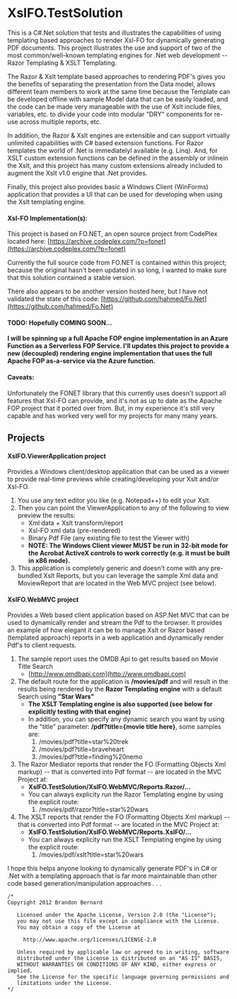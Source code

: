 # XslFO.TestSolution
This is a C#.Net solution that tests and illustrates the capabilities of using templating based approaches to render Xsl-FO for dynamically generating PDF documents. This project illustrates the use and support of two of the most common/well-known templating engines for .Net web development -- Razor Templating & XSLT Templating. 

The Razor & Xslt template based approaches to rendering PDF's gives you the benefits of separating the presentation from the Data model, allows different team members to work at the same time because the Template can be developed offline with sample Model data that can be easily loaded, and the code can be made very manageable with the use of Xslt include files, variables, etc. to divide your code into modular "DRY" components for re-use across multiple reports, etc.

In addition, the Razor & Xslt engines are extensible and can support virtually unlimited capabilities with C# based extension functions. For Razor templates the world of .Net is immediatelyl available (e.g. Linq).  And, for XSLT custom extension functions can be defined in the assembly or inlinein the Xslt, and this project has many custom extensions already included to augment the Xslt v1.0 engine that .Net provides.

Finally, this project also provides basic a Windows Client (WinForms) application that provides a UI that can be used for developing when using the Xslt templating engine.

#### Xsl-FO Implementation(s):
This project is based on FO.NET, an open source project from CodePlex located here:
[https://archive.codeplex.com/?p=fonet](https://archive.codeplex.com/?p=fonet)

Currently the full source code from FO.NET is contained within this project; because the original hasn't been updated in so long, I wanted to make sure that this solution contained a stable version.

There also appears to be another version hosted here, but I have not validated the state of this code:
[https://github.com/hahmed/Fo.Net](https://github.com/hahmed/Fo.Net)

#### TODO: Hopefully COMING SOON... 
**I will be spinning up a full Apache FOP engine implementation in an Azure Function as a Serverless FOP Service. I'll updates this project to provide a new (decoupled) rendering engine implementation that uses the full Apache FOP as-a-service via the Azure function.**  

#### Caveats:
Unfortunately the FONET library that this currently uses doesn't support all features that Xsl-FO can provide, and it's not as up to date as the Apache FOP project that it ported over from.  But, in my experience it's still very capable and has worked very well for my projects for many many years.

## Projects
#### XslFO.ViewerApplication project
Provides a Windows client/desktop application that can be used as a viewer to provide real-time previews while creating/developing your Xslt and/or Xsl-FO.
1. You use any text editor you like (e.g. Notepad++) to edit your Xslt.
2. Then you can point the ViewerApplication to any of the following to view preview the results:
	* Xml data + Xslt transform/report
	* Xsl-FO xml data (pre-rendered)
	* Binary Pdf File (any existing file to test the Viewer with)
	* **NOTE: The Windows Client viewer MUST be run in 32-bit mode for the Acrobat ActiveX controls to work correctly (e.g. it must be built in x86 mode).**
3. This application is completely generic and doesn't come with any pre-bundled Xslt Reports, but you can leverage the sample Xml data and MoviewReport that are located in the Web MVC project (see below).

#### XslFO.WebMVC project
Provides a Web based client application based on ASP.Net MVC that can be used to dynamically render and stream the Pdf to the browser.  It provides an example of how elegant it can be to manage Xslt or Razor based (templated approach) reports in a web application and dynamically render Pdf's to client requests.
1. The sample report uses the OMDB Api to get results based on Movie Title Search
	* [http://www.omdbapi.com](http://www.omdbapi.com)
3. The default route for the application is **/movies/pdf** and will result in the results being rendered by the **Razor Templating engine** with a default Search using **"Star Wars"**
    * **The XSLT Templating engine is also supported (see below for explicitly testing with that engine)** 
	* In addition, you can specify any dynamic search you want by using the "title" parameter: **/pdf?title={movie title here}**, some samples are:
		1. /movies/pdf?title=star%20trek 
		2. /movies/pdf?title=braveheart
		3. /movies/pdf?title=finding%20nemo
3. The Razor Mediator reports that render the FO (Formatting Objects Xml markup) -- that is converted into Pdf format -- are located in the MVC Project at:
	* **XslFO.TestSolution/XslFO.WebMVC/Reports.Razor/...**
	* You can always explicity run the Razor Templating engine by using the explicit route:
	    1. /movies/pdf/razor?title=star%20wars
4. The XSLT reports that render the FO  (Formatting Objects Xml markup) -- that is converted into Pdf format -- are located in the MVC Project at:
	* **XslFO.TestSolution/XslFO.WebMVC/Reports.XslFO/...**
	* You can always explicity run the XSLT Templating engine by using the explicit route:
	    1. /movies/pdf/xslt?title=star%20wars

I hope this helps anyone looking to dynamically generate PDF's in C# or .Net with a templating approach that is far more maintainable than other code based generation/manipulation approaches . . .  

```
/*
Copyright 2012 Brandon Bernard

   Licensed under the Apache License, Version 2.0 (the "License");
   you may not use this file except in compliance with the License.
   You may obtain a copy of the License at

	 http://www.apache.org/licenses/LICENSE-2.0

   Unless required by applicable law or agreed to in writing, software
   distributed under the License is distributed on an "AS IS" BASIS,
   WITHOUT WARRANTIES OR CONDITIONS OF ANY KIND, either express or implied.
   See the License for the specific language governing permissions and
   limitations under the License.
*/
```



